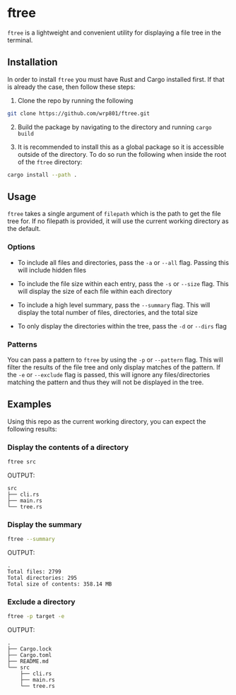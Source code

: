 # ftree 

`ftree` is a lightweight and convenient utility for displaying a file tree in the terminal. 


## Installation 

In order to install `ftree` you must have Rust and Cargo installed first. If that is already the case, then follow these steps:

1. Clone the repo by running the following 
```bash 
git clone https://github.com/wrp801/ftree.git
```

2. Build the package by navigating to the directory and running `cargo build`

3. It is recommended to install this as a global package so it is accessible outside of the directory. To do so run the following when inside the root of 
the `ftree` directory:
```bash 
cargo install --path .
```

## Usage 

`ftree` takes a single argument of `filepath` which is the path to get the file tree for.
If no filepath is provided, it will use the current working directory as the default. 

### Options 

- To include all files and directories, pass the `-a` or `--all` flag. Passing this will include hidden files

- To include the file size within each entry, pass the `-s` or `--size` flag. This will display the size of each file within each directory

- To include a high level summary, pass the `--summary` flag. This will display the total number of files, directories, and the total size

- To only display the directories within the tree, pass the `-d` or `--dirs` flag


### Patterns 
You can pass a pattern to `ftree` by using the `-p` or `--pattern` flag. This will filter the results of the file tree and only display matches of the pattern. 
If the `-e` or `--exclude` flag is passed, this will ignore any files/directories matching the pattern and thus they will not be displayed in the tree.


## Examples
Using this repo as the current working directory, you can expect the following results:



### Display the contents of a directory
```bash
ftree src
```
OUTPUT:
```
src
├── cli.rs
├── main.rs
└── tree.rs
```

### Display the summary

```bash
ftree --summary
```

OUTPUT:
```
.
Total files: 2799
Total directories: 295
Total size of contents: 358.14 MB

```

### Exclude a directory 

```bash
ftree -p target -e
```

OUTPUT:
```
.
├── Cargo.lock
├── Cargo.toml
├── README.md
└── src
    ├── cli.rs
    ├── main.rs
    └── tree.rs

```

